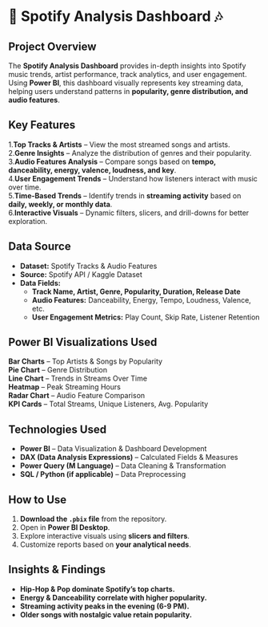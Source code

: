 # 🎵 Spotify Analysis Dashboard 🎶

##  Project Overview
The **Spotify Analysis Dashboard** provides in-depth insights into Spotify music trends, artist performance, track analytics, and user engagement. Using **Power BI**, this dashboard visually represents key streaming data, helping users understand patterns in **popularity, genre distribution, and audio features**.

##  Key Features
  1.**Top Tracks & Artists** – View the most streamed songs and artists.  
  2.**Genre Insights** – Analyze the distribution of genres and their popularity.  
  3.**Audio Features Analysis** – Compare songs based on **tempo, danceability, energy, valence, loudness, and key**.  
  4.**User Engagement Trends** – Understand how listeners interact with music over time.  
  5.**Time-Based Trends** – Identify trends in **streaming activity** based on **daily, weekly, or monthly data**.  
  6.**Interactive Visuals** – Dynamic filters, slicers, and drill-downs for better exploration.

##  Data Source
- **Dataset:** Spotify Tracks & Audio Features
- **Source:** Spotify API / Kaggle Dataset
- **Data Fields:**
  - **Track Name, Artist, Genre, Popularity, Duration, Release Date**
  - **Audio Features:** Danceability, Energy, Tempo, Loudness, Valence, etc.
  - **User Engagement Metrics:** Play Count, Skip Rate, Listener Retention

##  Power BI Visualizations Used
 **Bar Charts** – Top Artists & Songs by Popularity  
 **Pie Chart** – Genre Distribution  
 **Line Chart** – Trends in Streams Over Time  
 **Heatmap** – Peak Streaming Hours  
 **Radar Chart** – Audio Feature Comparison  
 **KPI Cards** – Total Streams, Unique Listeners, Avg. Popularity  

##  Technologies Used
- **Power BI** – Data Visualization & Dashboard Development  
- **DAX (Data Analysis Expressions)** – Calculated Fields & Measures  
- **Power Query (M Language)** – Data Cleaning & Transformation  
- **SQL / Python (if applicable)** – Data Preprocessing  

##  How to Use
1. **Download the `.pbix` file** from the repository.  
2. Open in **Power BI Desktop**.  
3. Explore interactive visuals using **slicers and filters**.  
4. Customize reports based on **your analytical needs**.  

##  Insights & Findings
- **Hip-Hop & Pop dominate Spotify’s top charts.**  
- **Energy & Danceability correlate with higher popularity.**  
- **Streaming activity peaks in the evening (6-9 PM).**  
- **Older songs with nostalgic value retain popularity.**  


